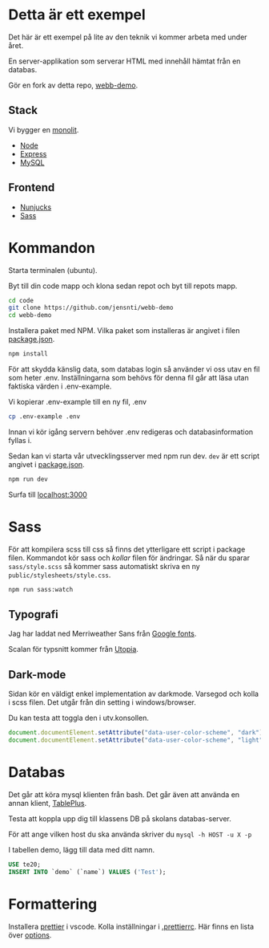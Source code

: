 # Detta är ett exempel

Det här är ett exempel på lite av den teknik vi kommer arbeta med under året.

En server-applikation som serverar HTML med innehåll hämtat från en databas.

Gör en fork av detta repo, [webb-demo](https://github.com/jensnti/webb-demo).
## Stack

Vi bygger en [monolit](https://en.wikipedia.org/wiki/Monolithic_application).

* [Node](https://nodejs.org/en/)
* [Express](https://expressjs.com/)
* [MySQL](https://www.mysql.com/)

## Frontend

* [Nunjucks](https://mozilla.github.io/nunjucks/)
* [Sass](https://sass-lang.com/)

# Kommandon
Starta terminalen (ubuntu).

Byt till din code mapp och klona sedan repot och byt till repots mapp.

```bash
cd code
git clone https://github.com/jensnti/webb-demo
cd webb-demo
```

Installera paket med NPM. Vilka paket som installeras är angivet i filen [package.json](package.json).
```bash
npm install
```

För att skydda känslig data, som databas login så använder vi oss utav en fil som heter .env. Inställningarna som behövs för denna fil går att läsa utan faktiska värden i .env-example.

Vi kopierar .env-example till en ny fil, .env
```bash
cp .env-example .env
```
Innan vi kör igång servern behöver .env redigeras och databasinformation fyllas i.

Sedan kan vi starta vår utvecklingsserver med npm run dev.
```dev``` är ett script angivet i [package.json](package.json).
```bash
npm run dev
```
Surfa till [localhost:3000](http:\\localhost:3000)

# Sass

För att kompilera scss till css så finns det ytterligare ett script i package filen. Kommandot kör sass och *kollar* filen för ändringar. Så när du sparar ```sass/style.scss``` så kommer sass automatiskt skriva en ny ```public/stylesheets/style.css```.
```bash
npm run sass:watch
```

## Typografi

Jag har laddat ned Merriweather Sans från [Google fonts](https://fonts.google.com/knowledge/using_type/self_hosting_web_fonts).

Scalan för typsnitt kommer från [Utopia](https://utopia.fyi/type/calculator/).

## Dark-mode

Sidan kör en väldigt enkel implementation av darkmode. Varsegod och kolla i scss filen.
Det utgår från din setting i windows/browser.

Du kan testa att toggla den i utv.konsollen.

```js
document.documentElement.setAttribute("data-user-color-scheme", "dark");
document.documentElement.setAttribute("data-user-color-scheme", "light");
```

# Databas

Det går att köra mysql klienten från bash.
Det går även att använda en annan klient, [TablePlus](https://tableplus.com/).

Testa att koppla upp dig till klassens DB på skolans databas-server.

För att ange vilken host du ska använda skriver du ```mysql -h HOST -u X -p```

I tabellen demo, lägg till data med ditt namn.

```sql
USE te20;
INSERT INTO `demo` (`name`) VALUES ('Test');
```

# Formattering

Installera [prettier](https://prettier.io/) i vscode.
Kolla inställningar i [.prettierrc](.prettierrc).
Här finns en lista över [options](https://prettier.io/docs/en/options.html).